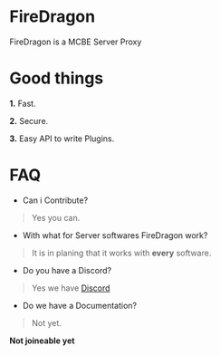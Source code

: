 # FireDragon
FireDragon is a MCBE Server Proxy

# Good things
**1.** Fast.

**2.** Secure.

**3.** Easy API to write Plugins.

# FAQ
- Can i Contribute?
> Yes you can.

- With what for Server softwares FireDragon work?
> It is in planing that it works with **every** software.

- Do you have a Discord?
> Yes we have [Discord](https://discord.gg/dbBQrNmFFy)

- Do we have a Documentation?
> Not yet.

**Not joineable yet**
